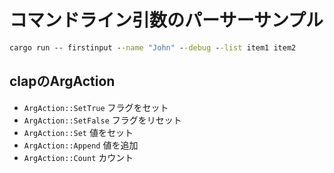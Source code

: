 # コマンドライン引数のパーサーサンプル
```cmd
cargo run -- firstinput --name "John" --debug --list item1 item2
```

## clapのArgAction
- `ArgAction::SetTrue` フラグをセット
- `ArgAction::SetFalse` フラグをリセット
- `ArgAction::Set` 値をセット
- `ArgAction::Append` 値を追加
- `ArgAction::Count` カウント
